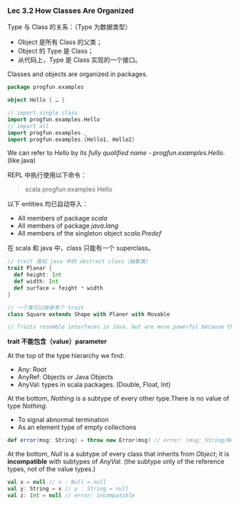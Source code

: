 ### Lec 3.2 How Classes Are Organized

Type 与 Class 的关系：（Type 为数据类型）

- Object 是所有 Class 的父类；
- Object 的 Type 是 Class；
- 从代码上，Type 是 Class 实现的一个接口。



Classes and objects are organized in packages.

```scala
package progfun.examples

object Hello { … }

// import single class
import progfun.examples.Hello
// import all
import progfun.examples._
import progfun.examples.{Hello1, Hello2}
```

We can refer to *Hello* by its *fully qualified name* - *progfun.examples.Hello*. (like java)

REPL 中执行使用以下命令：

> scala progfun.examples Hello



以下 entities 均已自动导入：

- All members of package *scala*
- All members of package *java.lang*
- All members of the singleton object *scala.Predef*



在 scala 和 java 中，class 只能有一个 superclass。

```scala
// trait 类似 java 中的 abstract class（抽象类）
trait Planar {
  def height: Int
  def width: Int
  def surface = feight * width
}

// 一个类可以继承多个 trait
class Square extends Shape with Planer with Movable

// Traits resemble interfaces in Java, but are more powerful because they can contains fields and concrete methods.
```

**trait 不能包含（value）parameter**



At the top of the type hierarchy we find:

- Any: Root
- AnyRef: Objects or Java Objects
- AnyVal: types in scala packages. (Double, Float, Int)



At the bottom, *Nothing* is a subtype of every other type.There is no value of type *Nothing*.

- To signal abnormal termination
- As an element type of empty collections

```scala
def error(msg: String) = throw new Error(msg) // error: (msg: String)Nothing
```



At the bottom, *Null* is a subtype of every class that inherits from *Object*; it is **incompatible** with subtypes of *AnyVal*.   (the subtype only of the reference types, not of the value types.)

```scala
val x = null // x : Null = null
val y: String = x // y : String = null
val z: Int = null // error: incompatible
```

